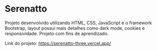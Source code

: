 # Serenatto
Projeto desenvolvido utilizando HTML, CSS, JavaScript e o framework Bootstrap, layout possui mais detalhes como dark mode, cookies e responsividade. Projeto com fins de aprendizado.  

  Link do projeto: https://serenatto-three.vercel.app/
